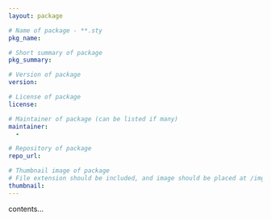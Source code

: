 ```yaml
---
layout: package

# Name of package - **.sty
pkg_name: 

# Short summary of package
pkg_summary: 

# Version of package
version: 

# License of package
license: 

# Maintainer of package (can be listed if many)
maintainer: 
  -

# Repository of package
repo_url: 

# Thumbnail image of package
# File extension should be included, and image should be placed at /img/pkg.
thumbnail: 
---
```


contents...
